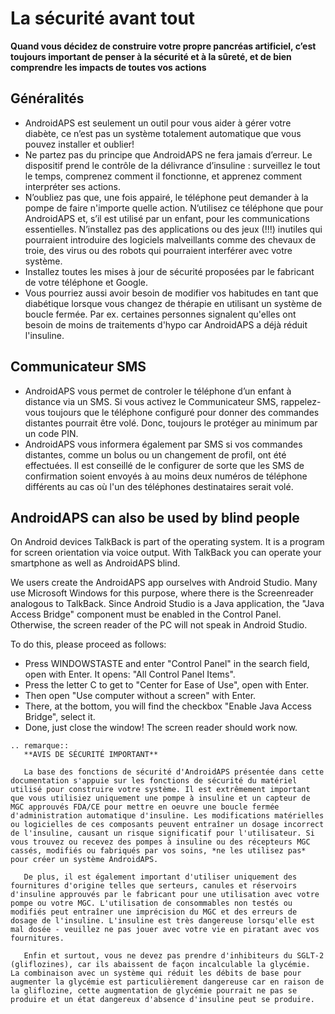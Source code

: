 # La sécurité avant tout

**Quand vous décidez de construire votre propre pancréas artificiel, c’est toujours important de penser à la sécurité et à la sûreté, et de bien comprendre les impacts de toutes vos actions**

## Généralités

- AndroidAPS est seulement un outil pour vous aider à gérer votre diabète, ce n’est pas un système totalement automatique que vous pouvez installer et oublier!
- Ne partez pas du principe que AndroidAPS ne fera jamais d’erreur. Le dispositif prend le contrôle de la délivrance d’insuline : surveillez le tout le temps, comprenez comment il fonctionne, et apprenez comment interpréter ses actions.
- N’oubliez pas que, une fois appairé, le téléphone peut demander à la pompe de faire n'importe quelle action. N’utilisez ce téléphone que pour AndroidAPS et, s’il est utilisé par un enfant, pour les communications essentielles. N’installez pas des applications ou des jeux (!!!) inutiles qui pourraient introduire des logiciels malveillants comme des chevaux de troie, des virus ou des robots qui pourraient interférer avec votre système.
- Installez toutes les mises à jour de sécurité proposées par le fabricant de votre téléphone et Google.
- Vous pourriez aussi avoir besoin de modifier vos habitudes en tant que diabétique lorsque vous changez de thérapie en utilisant un système de boucle fermée. Par ex. certaines personnes signalent qu'elles ont besoin de moins de traitements d'hypo car AndroidAPS a déjà réduit l'insuline.

## Communicateur SMS

- AndroidAPS vous permet de controler le téléphone d’un enfant à distance via un SMS. Si vous activez le Communicateur SMS, rappelez-vous toujours que le téléphone configuré pour donner des commandes distantes pourrait être volé. Donc, toujours le protéger au minimum par un code PIN.
- AndroidAPS vous informera également par SMS si vos commandes distantes, comme un bolus ou un changement de profil, ont été effectuées. Il est conseillé de le configurer de sorte que les SMS de confirmation soient envoyés à au moins deux numéros de téléphone différents au cas où l'un des téléphones destinataires serait volé.

## AndroidAPS can also be used by blind people

On Android devices TalkBack is part of the operating system. It is a program for screen orientation via voice output. With TalkBack you can operate your smartphone as well as AndroidAPS blind.

We users create the AndroidAPS app ourselves with Android Studio. Many use Microsoft Windows for this purpose, where there is the Screenreader analogous to TalkBack. Since Android Studio is a Java application, the "Java Access Bridge" component must be enabled in the Control Panel. Otherwise, the screen reader of the PC will not speak in Android Studio.

To do this, please proceed as follows:

- Press WINDOWSTASTE and enter "Control Panel" in the search field, open with Enter. It opens: "All Control Panel Items".
- Press the letter C to get to "Center for Ease of Use", open with Enter.
- Then open "Use computer without a screen" with Enter.
- There, at the bottom, you will find the checkbox "Enable Java Access Bridge", select it.
- Done, just close the window! The screen reader should work now.

```{eval-rst}
.. remarque::
   **AVIS DE SÉCURITÉ IMPORTANT**

   La base des fonctions de sécurité d'AndroidAPS présentée dans cette documentation s'appuie sur les fonctions de sécurité du matériel utilisé pour construire votre système. Il est extrêmement important que vous utilisiez uniquement une pompe à insuline et un capteur de MGC approuvés FDA/CE pour mettre en oeuvre une boucle fermée d'administration automatique d'insuline. Les modifications matérielles ou logicielles de ces composants peuvent entraîner un dosage incorrect de l'insuline, causant un risque significatif pour l'utilisateur. Si vous trouvez ou recevez des pompes à insuline ou des récepteurs MGC cassés, modifiés ou fabriqués par vos soins, *ne les utilisez pas* pour créer un système AndroidAPS.

   De plus, il est également important d'utiliser uniquement des fournitures d'origine telles que serteurs, canules et réservoirs d'insuline approuvés par le fabricant pour une utilisation avec votre pompe ou votre MGC. L'utilisation de consommables non testés ou modifiés peut entraîner une imprécision du MGC et des erreurs de dosage de l'insuline. L'insuline est très dangereuse lorsqu'elle est mal dosée - veuillez ne pas jouer avec votre vie en piratant avec vos fournitures.

   Enfin et surtout, vous ne devez pas prendre d'inhibiteurs du SGLT-2 (gliflozines), car ils abaissent de façon incalculable la glycémie.  La combinaison avec un système qui réduit les débits de base pour augmenter la glycémie est particulièrement dangereuse car en raison de la gliflozine, cette augmentation de glycémie pourrait ne pas se produire et un état dangereux d'absence d'insuline peut se produire.
```
